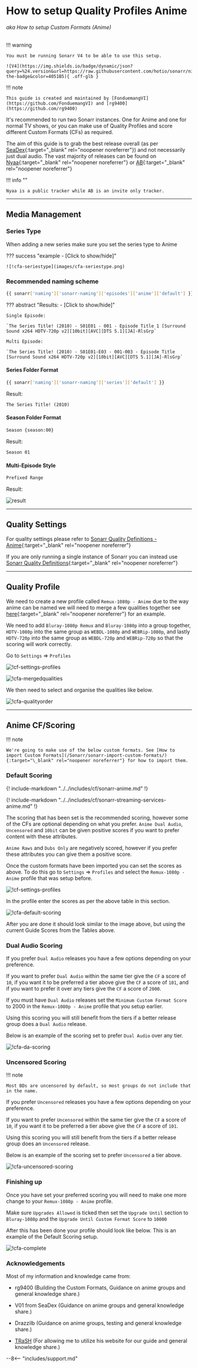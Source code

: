 # How to setup Quality Profiles Anime

_aka How to setup Custom Formats (Anime)_<br><br>

!!! warning

    You must be running Sonarr V4 to be able to use this setup.

    ![V4](https://img.shields.io/badge/dynamic/json?query=%24.version&url=https://raw.githubusercontent.com/hotio/sonarr/nightly/VERSION.json&label=Current%20V4%20Version&style=for-the-badge&color=4051B5){ .off-glb }

!!! note

    This guide is created and maintained by [FonduemangVI](https://github.com/FonduemangVI) and [rg9400](https://github.com/rg9400)

It's recommended to run two Sonarr instances. One for Anime and one for normal TV shows, or you can make use of Quality Profiles and score different Custom Formats (CFs) as required.

The aim of this guide is to grab the best release overall (as per [SeaDex](https://releases.moe/){:target="\_blank" rel="noopener noreferrer"}) and not necessarily just dual audio.
The vast majority of releases can be found on [Nyaa](https://nyaa.si/){:target="\_blank" rel="noopener noreferrer"} or [AB](https://animebytes.tv/){:target="\_blank" rel="noopener noreferrer"}

!!! info ""

    Nyaa is a public tracker while AB is an invite only tracker.

---

## Media Management

### Series Type

When adding a new series make sure you set the series type to Anime

??? success "example - [Click to show/hide]"

    ![!cfa-seriestype](images/cfa-seriestype.png)

### Recommended naming scheme

```bash
{{ sonarr['naming']['sonarr-naming']['episodes']['anime']['default'] }}
```

??? abstract "Results: - [Click to show/hide]"

    Single Episode:

    `The Series Title! (2010) - S01E01 - 001 - Episode Title 1 [Surround Sound x264 HDTV-720p v2][10bit][AVC][DTS 5.1][JA]-RlsGrp`

    Multi Episode:

    `The Series Title! (2010) - S01E01-E03 - 001-003 - Episode Title [Surround Sound x264 HDTV-720p v2][10bit][AVC][DTS 5.1][JA]-RlsGrp`

#### Series Folder Format

```bash
{{ sonarr['naming']['sonarr-naming']['series']['default'] }}
```

Result:

`The Series Title! (2010)`

#### Season Folder Format

```bash
Season {season:00}
```

Result:

`Season 01`

#### Multi-Episode Style

```bash
Prefixed Range
```

Result:

![result](images/cfa-prefixedrange.png)

---

## Quality Settings

For quality settings please refer to [Sonarr Quality Definitions - Anime](/Sonarr/Sonarr-Quality-Settings-File-Size/#sonarr-quality-definitions-anime){:target="\_blank" rel="noopener noreferrer"}

If you are only running a single instance of Sonarr you can instead use [Sonarr Quality Definitions](/Sonarr/Sonarr-Quality-Settings-File-Size/#sonarr-quality-definitions){:target="\_blank" rel="noopener noreferrer"}

---

## Quality Profile

We need to create a new profile called `Remux-1080p - Anime` due to the way anime can be named we will need to merge a few qualities together see [here](/Sonarr/Tips/Merge-quality/){:target="\_blank" rel="noopener noreferrer"} for an example.

We need to add `Bluray-1080p Remux` and `Bluray-1080p` into a group together, `HDTV-1080p` into the same group as `WEBDL-1080p` and `WEBRip-1080p`, and lastly `HDTV-720p` into the same group as `WEBDL-720p` and `WEBRip-720p` so that the scoring will work correctly.

Go to `Settings` => `Profiles`

![!cf-settings-profiles](images/cfa-settings-profiles.png)

![!cfa-mergedqualities](images/cfa-mergedqualities.png)

We then need to select and organise the qualities like below.

![!cfa-qualityorder](images/cfa-qualityorder.png)

---

## Anime CF/Scoring

!!! note

    We're going to make use of the below custom formats. See [How to import Custom Formats](/Sonarr/sonarr-import-custom-formats/){:target="\_blank" rel="noopener noreferrer"} for how to import them.

### Default Scoring

{! include-markdown "../../includes/cf/sonarr-anime.md" !}

{! include-markdown "../../includes/cf/sonarr-streaming-services-anime.md" !}

The scoring that has been set is the recommended scoring, however some of the CFs are optional depending on what you prefer.
`Anime Dual Audio`, `Uncensored` and `10bit` can be given positive scores if you want to prefer content with these attributes.

`Anime Raws` and `Dubs Only` are negatively scored, however if you prefer these attributes you can give them a positive score.

Once the custom formats have been imported you can set the scores as above. To do this go to `Settings` => `Profiles` and select the `Remux-1080p - Anime` profile that was setup before.

![!cf-settings-profiles](images/cfa-settings-profiles.png)

In the profile enter the scores as per the above table in this section.

![!cfa-default-scoring](images/cfa-default-scoring.png)

After you are done it should look similar to the image above, but using the current Guide Scores from the Tables above.

### Dual Audio Scoring

If you prefer `Dual Audio` releases you have a few options depending on your preference.

If you want to prefer `Dual Audio` within the same tier give the `CF` a score of `10`, if you want it to be preferred a tier above give the `CF` a score of `101`, and if you want to prefer it over any tiers give the `CF` a score of `2000`.

If you must have `Dual Audio` releases set the `Minimum Custom Format Score` to 2000 in the `Remux-1080p - Anime` profile that you setup earlier.

Using this scoring you will still benefit from the tiers if a better release group does a `Dual Audio` release.

Below is an example of the scoring set to prefer `Dual Audio` over any tier.

![!cfa-da-scoring](images/cfa-da-scoring.png)

### Uncensored Scoring

!!! note

    Most BDs are uncensored by default, so most groups do not include that in the name.

If you prefer `Uncensored` releases you have a few options depending on your preference.

If you want to prefer `Uncensored` within the same tier give the `CF` a score of `10`, if you want it to be preferred a tier above give the `CF` a score of `101`.

Using this scoring you will still benefit from the tiers if a better release group does an `Uncensored` release.

Below is an example of the scoring set to prefer `Uncensored` a tier above.

![!cfa-uncensored-scoring](images/cfa-uncensored-scoring.png)

### Finishing up

Once you have set your preferred scoring you will need to make one more change to your `Remux-1080p - Anime` profile.

Make sure `Upgrades Allowed` is ticked then set the `Upgrade Until` section to `Bluray-1080p` and the `Upgrade Until Custom Format Score` to `10000`

After this has been done your profile should look like below. This is an example of the Default Scoring setup.

![!cfa-complete](images/cfa-complete.png)

### Acknowledgements

Most of my information and knowledge came from:

- rg9400 (Building the Custom Formats, Guidance on anime groups and general knowledge share.)

- V01 from SeaDex (Guidance on anime groups and general knowledge share.)

- Drazzilb (Guidance on anime groups, testing and general knowledge share.)

- [TRaSH](https://trash-guides.info/) (For allowing me to utilize his website for our guide and general knowledge share.)

--8<-- "includes/support.md"
